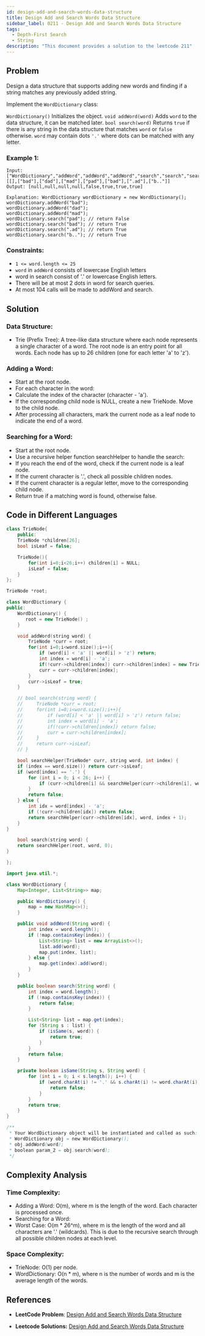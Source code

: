 ```yaml
---
id: design-add-and-search-words-data-structure
title: Design Add and Search Words Data Structure
sidebar_label: 0211 - Design Add and Search Words Data Structure
tags:
  - Depth-First Search
  - String
description: "This document provides a solution to the leetcode 211"
---
```


## Problem

Design a data structure that supports adding new words and finding if a string matches any previously added string.

Implement the `WordDictionary` class:

`WordDictionary()` Initializes the object.
`void addWord(word)` Adds `word` to the data structure, it can be matched later.
`bool search(word)` Returns `true` if there is any string in the data structure that matches `word` or `false` otherwise. `word` may contain dots `'.'` where dots can be matched with any letter.

### Example 1:

```
Input: ["WordDictionary","addWord","addWord","addWord","search","search","search","search"] [[],["bad"],["dad"],["mad"],["pad"],["bad"],[".ad"],["b.."]]
Output: [null,null,null,null,false,true,true,true]

Explanation: WordDictionary wordDictionary = new WordDictionary();
wordDictionary.addWord("bad");
wordDictionary.addWord("dad");
wordDictionary.addWord("mad");
wordDictionary.search("pad"); // return False
wordDictionary.search("bad"); // return True
wordDictionary.search(".ad"); // return True
wordDictionary.search("b.."); // return True
```

### Constraints:

- `1 <= word.length <= 25`
- `word` in `addWord` consists of lowercase English letters
- word in search consist of '.' or lowercase English letters.
- There will be at most 2 dots in word for search queries.
- At most 104 calls will be made to addWord and search.

## Solution

### Data Structure:

- Trie (Prefix Tree): A tree-like data structure where each node represents a single character of a word. The root node is an entry point for all words. Each node has up to 26 children (one for each letter 'a' to 'z').

### Adding a Word:

- Start at the root node.
- For each character in the word:
- Calculate the index of the character (character - 'a').
- If the corresponding child node is NULL, create a new TrieNode.
  Move to the child node.
- After processing all characters, mark the current node as a leaf node to indicate the end of a word.

### Searching for a Word:

- Start at the root node.
- Use a recursive helper function searchHelper to handle the search:
- If you reach the end of the word, check if the current node is a leaf node.
- If the current character is '.', check all possible children nodes.
- If the current character is a regular letter, move to the corresponding child node.
- Return true if a matching word is found, otherwise false.

## Code in Different Languages

<Tabs>
<TabItem value="cpp" label="C++">

```cpp
class TrieNode{
    public:
    TrieNode *children[26];
    bool isLeaf = false;

    TrieNode(){
        for(int i=0;i<26;i++) children[i] = NULL;
        isLeaf = false;
    }
};

TrieNode *root;

class WordDictionary {
public:
    WordDictionary() {
       root = new TrieNode() ;
    }

    void addWord(string word) {
        TrieNode *curr = root;
        for(int i=0;i<word.size();i++){
            if (word[i] < 'a' || word[i] > 'z') return;
            int index = word[i] - 'a';
            if(!curr->children[index]) curr->children[index] = new TrieNode();
            curr = curr->children[index];
        }
        curr->isLeaf = true;
    }

    // bool search(string word) {
    //     TrieNode *curr = root;
    //     for(int i=0;i<word.size();i++){
    //         if (word[i] < 'a' || word[i] > 'z') return false;
    //         int index = word[i] - 'a';
    //         if(!curr->children[index]) return false;
    //         curr = curr->children[index];
    //     }
    //     return curr->isLeaf;
    // }

    bool searchHelper(TrieNode* curr, string word, int index) {
    if (index == word.size()) return curr->isLeaf;
    if (word[index] == '.') {
        for (int i = 0; i < 26; i++) {
            if (curr->children[i] && searchHelper(curr->children[i], word, index + 1)) return true;
        }
        return false;
    } else {
        int idx = word[index] - 'a';
        if (!curr->children[idx]) return false;
        return searchHelper(curr->children[idx], word, index + 1);
    }
}

    bool search(string word) {
    return searchHelper(root, word, 0);
}

};

```

</TabItem>
<TabItem value="java" label="Java">

```java
import java.util.*;

class WordDictionary {
    Map<Integer, List<String>> map;

    public WordDictionary() {
        map = new HashMap<>();
    }

    public void addWord(String word) {
        int index = word.length();
        if (!map.containsKey(index)) {
            List<String> list = new ArrayList<>();
            list.add(word);
            map.put(index, list);
        } else {
            map.get(index).add(word);
        }
    }

    public boolean search(String word) {
        int index = word.length();
        if (!map.containsKey(index)) {
            return false;
        }

        List<String> list = map.get(index);
        for (String s : list) {
            if (isSame(s, word)) {
                return true;
            }
        }
        return false;
    }

    private boolean isSame(String s, String word) {
        for (int i = 0; i < s.length(); i++) {
            if (word.charAt(i) != '.' && s.charAt(i) != word.charAt(i)) {
                return false;
            }
        }
        return true;
    }
}

/**
 * Your WordDictionary object will be instantiated and called as such:
 * WordDictionary obj = new WordDictionary();
 * obj.addWord(word);
 * boolean param_2 = obj.search(word);
 */

```

</TabItem>
</Tabs>

## Complexity Analysis

### Time Complexity:

- Adding a Word: O(m), where m is the length of the word. Each character is processed once.
- Searching for a Word:
- Worst Case: O(m \* 26^m), where m is the length of the word and all characters are '.' (wildcards). This is due to the recursive search through all possible children nodes at each level.

### Space Complexity:

- TrieNode: O(1) per node.
- WordDictionary: O(n \* m), where n is the number of words and m is the average length of the words.

## References

- **LeetCode Problem**: [Design Add and Search Words Data Structure](https://leetcode.com/problems/design-add-and-search-words-data-structure/description/)

- **Leetcode Solutions:** [Design Add and Search Words Data Structure](https://leetcode.com/problems/design-add-and-search-words-data-structure/solutions/3313923/java-akash2023/)
